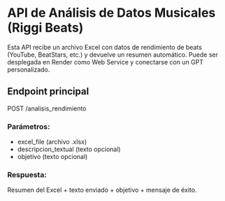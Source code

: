 
# API de Análisis de Datos Musicales (Riggi Beats)

Esta API recibe un archivo Excel con datos de rendimiento de beats (YouTube, BeatStars, etc.) y devuelve un resumen automático.
Puede ser desplegada en Render como Web Service y conectarse con un GPT personalizado.

## Endpoint principal

POST /analisis_rendimiento

### Parámetros:
- excel_file (archivo .xlsx)
- descripcion_textual (texto opcional)
- objetivo (texto opcional)

### Respuesta:
Resumen del Excel + texto enviado + objetivo + mensaje de éxito.
